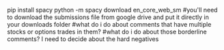 pip install spacy
python -m spacy download en_core_web_sm
#you'll need to download the submissions file from google drive and put it directly in your downloads folder
#what do i do about comments that have multiple stocks or options trades in them?
#what do i do about those borderline comments? I need to decide about the hard negatives